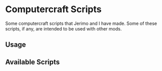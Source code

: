 Computercraft Scripts
=====================

Some computercraft scripts that Jerimo and I have made. Some of these scripts, if any, are intended to be used with other mods.

Usage
-----

Available Scripts
-----------------

